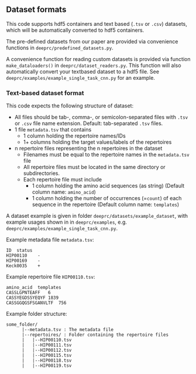 ## Dataset formats
This code supports hdf5 containers and text based (`.tsv` or `.csv`) datasets,
which will be automatically converted to hdf5 containers.

The pre-defined datasets from our paper are provided via convenience functions in 
`deeprc/predefined_datasets.py`.

A convenience function for reading custom datasets is provided via function `make_dataloaders()` in 
`deeprc/dataset_readers.py`.
This function will also automatically convert your textbased dataset to a hdf5 file.
See `deeprc/examples/example_single_task_cnn.py` for an example.

### Text-based dataset format
This code expects the following structure of dataset:

- All files should be tab-, comma-, or semicolon-separated files with `.tsv` or `.csv` file name extension.
Default: tab-separated `.tsv` files.
- 1 file `metadata.tsv` that contains
  - 1 column holding the repertoire names/IDs
  - 1+ columns holding the target values/labels of the repertoires
- n repertoire files representing the n repertoires in the dataset
  - Filenames must be equal to the repertoire names in the `metadata.tsv` file
  - All repertoire files must be located in the same directory or subdirectories.
  - Each repertoire file must include
    - 1 column holding the amino acid sequences (as string) (Default column name: `amino_acid`)
    - 1 column holding the number of occurrences (=`count`) of each sequence in the repertoire (Default column name: `templates`)

A dataset example is given in folder `deeprc/datasets/example_dataset`, with example usages shown in
in `deeprc/examples`, e.g. `deeprc/examples/example_single_task_cnn.py`.

Example metadata file `metadata.tsv`:
```text
ID	status
HIP00110	-
HIP00169	-
Keck0035	+
```
Example repertoire file `HIP00110.tsv`:
```text
amino_acid	templates
CASSLGPNTEAFF	6
CASSYEGDSSYEQYF	1839
CASSGGQGSFSGANVLTF	756
```
Example folder structure:
```text
some_folder/
      |--metadata.tsv : The metadata file
      |--repertoires/ : Folder containing the repertoire files
      |   |--HIP00110.tsv
      |   |--HIP00111.tsv
      |   |--HIP00112.tsv
      |   |--HIP00115.tsv
      |   |--HIP00118.tsv
      |   |--HIP00119.tsv
```